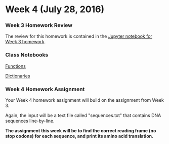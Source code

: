# Week 4 (July 28, 2016)

### Week 3 Homework Review

The review for this homework is contained in the [Jupyter notebook for Week 3 homework](HW_review_week_3.ipynb).

### Class Notebooks

[Functions](Functions.ipynb)

[Dictionaries](Dictionaries.ipynb)

### Week 4 Homework Assignment

Your Week 4 homework assignment will build on the assignment from Week 3.

Again, the input will be a text file called "sequences.txt" that contains DNA sequences line-by-line.

**The assignment this week will be to find the correct reading frame (no stop codons) for each sequence, and print its amino acid translation.**
